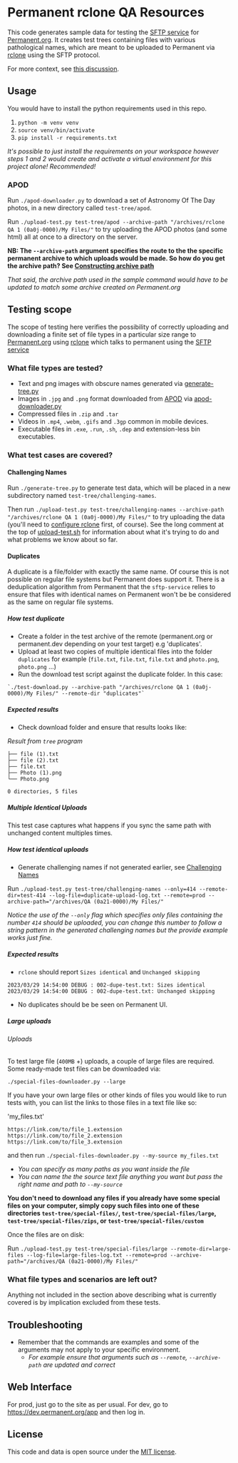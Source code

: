 # Permanent rclone QA Resources

This code generates sample data for testing the [SFTP
service](https://github.com/PermanentOrg/sftp-service) for
[Permanent.org](Permanent.org).  It creates test trees containing
files with various pathological names, which are meant to be uploaded
to Permanent via [rclone](https://rclone.org/) using the SFTP
protocol.

For more context, see [this
discussion](https://chat.opentechstrategies.com/#narrow/stream/73-Permanent/topic/QA/near/155527).

## Usage

You would have to install the python requirements used in this repo.

1. `python -m venv venv`
2. `source venv/bin/activate`
3. `pip install -r requirements.txt`

*It's possible to just install the requirements on your workspace however steps 1 and  2 would create and activate a virtual environment for this project alone! Recommended!*

### APOD

Run `./apod-downloader.py` to download a set of Astronomy Of The Day
photos, in a new directory called `test-tree/apod`.

Run `./upload-test.py test-tree/apod --archive-path "/archives/rclone QA 1 (0a0j-0000)/My Files/"` to try uploading the APOD photos
(and some html) all at once to a directory on the server.

**NB: The `--archive-path` argument specifies the route to the the specific permanent archive to which uploads would be made. So how do you get the archive path? See [Constructing archive path](https://github.com/permanentOrg/sftp-service/#downloading-from-permanent)**

*That said, the archive path used in the sample command would have to be updated to match some archive created on Permanent.org*

## Testing scope

The scope of testing here verifies the possibility of correctly uploading and downloading
 a finite set of file types in a particular size range to [Permanent.org](Permanent.org) using [rclone](https://rclone.org/)
 which talks to permanent using the [SFTP service](https://github.com/PermanentOrg/sftp-service)

### What file types are tested?

- Text and png images with obscure names generated via [generate-tree.py](generate-tree.py)
- Images in `.jpg` and `.png` format downloaded from [APOD](https://apod.nasa.gov/apod) via [apod-downloader.py](apod-downloader.py)
- Compressed files in `.zip` and `.tar`
- Videos in `.mp4`, `.webm`, `.gifs` and `.3gp` common in mobile devices.
- Executable files in `.exe`, `.run`, `.sh`, `.dep` and extension-less bin executables.

### What test cases are covered?

#### Challenging Names

Run `./generate-tree.py` to generate test data, which will be placed
in a new subdirectory named `test-tree/challenging-names`.

Then run `./upload-test.py test-tree/challenging-names --archive-path "/archives/rclone QA 1 (0a0j-0000)/My Files/"` to try uploading the data (you'll need to
[configure
rclone](https://github.com/PermanentOrg/sftp-service#running-rclone-against-permanentorg-instances)
first, of course).  See the long comment at the top of
[upload-test.sh](upload-test.sh) for information about what it's
trying to do and what problems we know about so far.

#### Duplicates

A duplicate is a file/folder with exactly the same name. Of course this is not possible on regular file systems but Permanent does support it.
There is a deduplication algorithm from Permanent that the `sftp-service` relies to ensure that files with identical names on Permanent won't be 
 be considered as the same on regular file systems.

##### How test duplicate

- Create a folder in the test archive of the remote (permanent.org or permanent.dev depending on your test target) e.g 'duplicates'.
- Upload at least two copies of multiple identical files into the folder `duplicates` for example (`file.txt`, `file.txt`, `file.txt` and `photo.png`, `photo.png` ...)
- Run the download test script against the duplicate folder. In this case:

```
`./test-download.py --archive-path "/archives/rclone QA 1 (0a0j-0000)/My Files/" --remote-dir "duplicates"`
```
##### Expected results

- Check download folder and ensure that results looks like:

*Result from `tree` program*
```
├── file (1).txt
├── file (2).txt
├── file.txt
├── Photo (1).png
└── Photo.png

0 directories, 5 files
```
##### Multiple Identical Uploads

This test case captures what happens if you sync the same path with unchanged content multiples times.

##### How test identical uploads

- Generate challenging names if not generated earlier, see [Challenging Names](#challenging-names)

Run `./upload-test.py test-tree/challenging-names --only=414 --remote-dir=test-414 --log-file=duplicate-upload-log.txt --remote=prod --archive-path="/archives/QA (0a21-0000)/My Files/"`

*Notice the use of the `--only` flag which specifies only files containing the number `414` should be uploaded, you can change this number to follow a string pattern in the generated challenging names but the provide example works just fine.*

##### Expected results

- `rclone` should report `Sizes identical` and `Unchanged skipping`

```
2023/03/29 14:54:00 DEBUG : 002-dupe-test.txt: Sizes identical
2023/03/29 14:54:00 DEBUG : 002-dupe-test.txt: Unchanged skipping
```
- No duplicates should be be seen on Permanent UI.

##### Large uploads
###### Uploads

To test large file (`400MB` +) uploads, a couple of large files are required. Some ready-made test files can be downloaded via:

`./special-files-downloader.py --large`

If you have your own large files or other kinds of files you would like to run tests with, you can list the links to those files in a text file like so:

'my_files.txt'
```
https://link.com/to/file_1.extension
https://link.com/to/file_2.extension
https://link.com/to/file_3.extension
```

and then run `./special-files-downloader.py --my-source my_files.txt`

- *You can specify as many paths as you want inside the file*
- *You can name the the source text file anything you want but pass the right name and path to `--my-source`*

**You don't need to download any files if you already have some special files on your computer, simply copy such files into one of these directories `test-tree/special-files/`, `test-tree/special-files/large`, `test-tree/special-files/zips`,  or `test-tree/special-files/custom`**

Once the files are on disk:

Run `./upload-test.py test-tree/special-files/large --remote-dir=large-files --log-file=large-files-log.txt --remote=prod --archive-path="/archives/QA (0a21-0000)/My Files/"`

### What file types and scenarios are left out?

Anything not included in the section above describing what is currently covered is by implication excluded from these tests.

## Troubleshooting

- Remember that the commands are examples and some of the arguments may not apply to your specific environment.
    - *For example ensure that arguments such as `--remote`, `--archive-path` are updated and correct*

## Web Interface

For prod, just go to the site as per usual.  For dev, go to
https://dev.permanent.org/app and then log in.

## License

This code and data is open source under the [MIT license](LICENSE).
